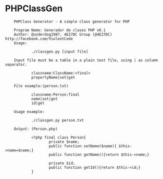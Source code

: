 # PHPClassGen
        PHPClass Generator - A simple class generator for PHP

        Program Name: Generador de clases PHP v0.1
        Author: @underdog1987, 4E27DC Group (@4E27DC) http://facebook.com/ViolentCode
        Usage:

                ./classgen.py [input file]

        Input file must be a table in a plain text file, using | as column separator.

                classname:ClassName:<final>
                propertyName|set|get

        File example:(person.txt)

                classname:Person:final
                name|set|get
                id|get

        Usage example:

                ./classgen.py person.txt

        Output: (Person.php)

                <?php final class Person{
                        private $name;
                        public function setName($name){ $this->name=$name;}
                        public function getName(){return $this->name;}

                        private $id;
                        public function getId(){return $this->id;}
                }

